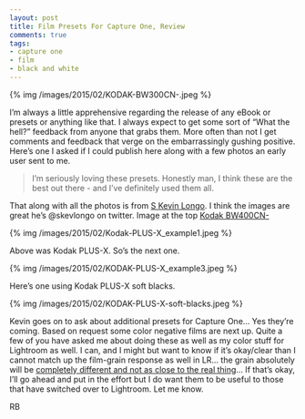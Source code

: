 ```yaml
---
layout: post
title: Film Presets For Capture One, Review
comments: true
tags:
- capture one
- film
- black and white
---
```


{% img /images/2015/02/KODAK-BW300CN-.jpeg %}

I’m always a little apprehensive regarding the release of any eBook or presets or anything like that. I always expect to get some sort of “What the hell?” feedback from anyone that grabs them. More often than not I get comments and feedback that verge on the embarrassingly gushing positive. Here’s one I asked if I could publish here along with a few photos an early user sent to me.

> I’m seriously loving these presets. Honestly man, I think these are the best out there - and I’ve definitely used them all.

<!--more-->

That along with all the photos is from [S Kevin Longo](http://flickr.com/photos/kevinlongo "Kevin Longo Photographys"). I think the images are great he’s @skevlongo on twitter. Image at the top [Kodak BW400CN-](http://store.rwboyer.com/page/503 "Film emulation presets for Capture One")

{% img /images/2015/02/Kodak-PLUS-X_example1.jpeg %}

Above was Kodak PLUS-X. So’s the next one.

{% img /images/2015/02/KODAK-PLUS-X_example3.jpeg %}

Here’s one using Kodak PLUS-X soft blacks.

{% img /images/2015/02/KODAK-PLUS-X-soft-blacks.jpeg %}

Kevin goes on to ask about additional presets for Capture One… Yes they’re coming. Based on request some color negative films are next up. Quite a few of you have asked me about doing these as well as my color stuff for Lightroom as well. I can, and I might but want to know if it’s okay/clear than I cannot match up the film-grain response as well in LR… the grain absolutely will be [completely different and not as close to the real thing](http://photo.rwboyer.com/2015/02/11/film-grain-capture-one-exposure-dxo-etc/ "Film Grain Emulation")… If that’s okay, I’ll go ahead and put in the effort but I do want them to be useful to those that have switched over to Lightroom. Let me know.

RB
